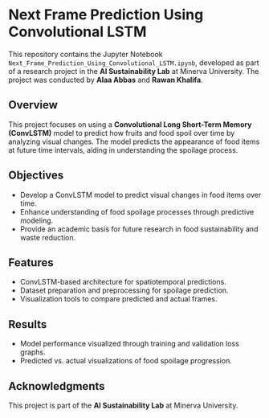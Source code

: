 # Next Frame Prediction Using Convolutional LSTM

This repository contains the Jupyter Notebook `Next_Frame_Prediction_Using_Convolutional_LSTM.ipynb`, developed as part of a research project in the **AI Sustainability Lab** at Minerva University. The project was conducted by **Alaa Abbas** and **Rawan Khalifa**.

## Overview

This project focuses on using a **Convolutional Long Short-Term Memory (ConvLSTM)** model to predict how fruits and food spoil over time by analyzing visual changes. The model predicts the appearance of food items at future time intervals, aiding in understanding the spoilage process.

## Objectives

- Develop a ConvLSTM model to predict visual changes in food items over time.
- Enhance understanding of food spoilage processes through predictive modeling.
- Provide an academic basis for future research in food sustainability and waste reduction.

## Features

- ConvLSTM-based architecture for spatiotemporal predictions.
- Dataset preparation and preprocessing for spoilage prediction.
- Visualization tools to compare predicted and actual frames.


## Results

- Model performance visualized through training and validation loss graphs.
- Predicted vs. actual visualizations of food spoilage progression.

## Acknowledgments

This project is part of the **AI Sustainability Lab** at Minerva University.
